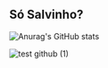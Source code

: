 ## Só Salvinho?
![Anurag's GitHub stats](https://github-readme-stats.vercel.app/api?username=oTalDoMagalas&show_icons=true&theme=dark)





![test github (1)](https://github.com/user-attachments/assets/92e7aad9-24e6-41f2-8c25-39fefdd8b0d2)
